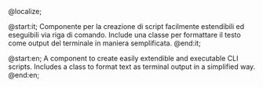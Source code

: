 @localize;

@start:it;
Componente per la creazione di script facilmente estendibili ed eseguibili via riga di comando. Include una classe per formattare il testo come output del terminale in maniera semplificata.
@end:it;

@start:en;
A component to create easily extendible and executable CLI scripts. Includes a class to format text as terminal output in a simplified way.
@end:en;

